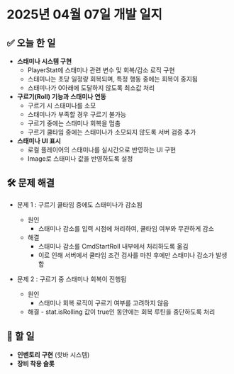 # 2025년 04월 07일 개발 일지

## ✅ 오늘 한 일
- **스태미나 시스템 구현**	
	- PlayerStat에 스태미나 관련 변수 및 회복/감소 로직 구현
	- 스태미나는 초당 일정량 회복되며, 특정 행동 중에는 회복이 중지됨
	- 스태미나가 0아래에 도달하지 않도록 최소값 처리
- **구르기(Roll) 기능과 스태미나 연동**
	- 구르기 시 스태미나를 소모
	- 스태미나가 부족할 경우 구르기 불가능
	- 구르기 중에는 스태미나 회복을 멈춤
	- 구르기 쿨타임 중에는 스태미나가 소모되지 않도록 서버 검증 추가
- **스태미나 UI 표시**
	- 로컬 플레이어의 스태미나를 실시간으로 반영하는 UI 구현
	- Image로 스태미나 값을 반영하도록 설정

## 🛠️ 문제 해결
- 문제 1 : 구르기 쿨타임 중에도 스태미나가 감소됨
	- 원인
		- 스태미나 감소를 입력 시점에 처리하여, 쿨타임 여부와 무관하게 감소
	- 해결
		- 스태미나 감소를 CmdStartRoll 내부에서 처리하도록 옮김
		- 이로 인해 서버에서 쿨타임 조건 검사를 마친 후에만 스태미나 감소가 발생함

- 문제 2 : 구르기 중 스태미나 회복이 진행됨
	- 원인
		- 스태미나 회복 로직이 구르기 여부를 고려하지 않음
	- 해결 
    		- stat.isRolling 값이 true인 동안에는 회복 루틴을 중단하도록 처리

## 🚀 할 일
- **인벤토리 구현** (핫바 시스템)
- **장비 착용 슬롯**
